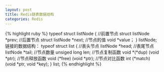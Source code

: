 ```yaml
---
layout: post
title: Redis链表数据结构
categories: Redis
---
```


{% highlight ruby %}
typeof struct listNode {
	//前置节点
	struct listNode *prev;
	//后置节点
	struct listNode *next;
	//节点的值
	void *value；
	} listNode;
	链接的数据结构：
	typeof struct list {
	//表头节点
	listNode *head;
	//表尾节点
	listNode *tail;
	//节点数量
	unsiged long len;
	//节点复制函数
	void *(*dup) (void *ptr);
	//节点释放函数
	void (*free) (void *ptr);
	//节点对比函数
	int (*match) (void *ptr, void *key);
} list;
{% endhighlight %}